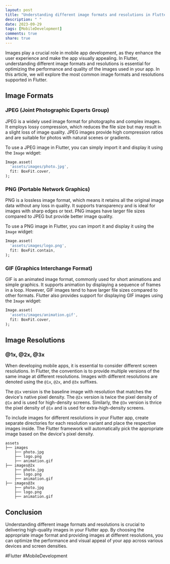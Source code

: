 ```yaml
---
layout: post
title: "Understanding different image formats and resolutions in Flutter"
description: " "
date: 2023-09-29
tags: [MobileDevelopment]
comments: true
share: true
---
```


Images play a crucial role in mobile app development, as they enhance the user experience and make the app visually appealing. In Flutter, understanding different image formats and resolutions is essential for optimizing the performance and quality of the images used in your app. In this article, we will explore the most common image formats and resolutions supported in Flutter.

## Image Formats

### JPEG (Joint Photographic Experts Group)

JPEG is a widely used image format for photographs and complex images. It employs lossy compression, which reduces the file size but may result in a slight loss of image quality. JPEG images provide high compression ratios and are suitable for photos with natural scenes or gradients.

To use a JPEG image in Flutter, you can simply import it and display it using the `Image` widget:

```dart
Image.asset(
  'assets/images/photo.jpg',
  fit: BoxFit.cover,
);
```

### PNG (Portable Network Graphics)

PNG is a lossless image format, which means it retains all the original image data without any loss in quality. It supports transparency and is ideal for images with sharp edges or text. PNG images have larger file sizes compared to JPEG but provide better image quality. 

To use a PNG image in Flutter, you can import it and display it using the `Image` widget:

```dart
Image.asset(
  'assets/images/logo.png',
  fit: BoxFit.contain,
);
```

### GIF (Graphics Interchange Format)

GIF is an animated image format, commonly used for short animations and simple graphics. It supports animation by displaying a sequence of frames in a loop. However, GIF images tend to have larger file sizes compared to other formats. Flutter also provides support for displaying GIF images using the `Image` widget:

```dart
Image.asset(
  'assets/images/animation.gif',
  fit: BoxFit.cover,
);
```

## Image Resolutions

### @1x, @2x, @3x

When developing mobile apps, it is essential to consider different screen resolutions. In Flutter, the convention is to provide multiple versions of the same image at different resolutions. Images with different resolutions are denoted using the `@1x`, `@2x`, and `@3x` suffixes.

The `@1x` version is the baseline image with resolution that matches the device's native pixel density. The `@2x` version is twice the pixel density of `@1x` and is used for high-density screens. Similarly, the `@3x` version is thrice the pixel density of `@1x` and is used for extra-high-density screens.

To include images for different resolutions in your Flutter app, create separate directories for each resolution variant and place the respective images inside. The Flutter framework will automatically pick the appropriate image based on the device's pixel density.

```
assets
├── images
    ├── photo.jpg
    ├── logo.png
    ├── animation.gif
├── images@2x
    ├── photo.jpg
    ├── logo.png
    ├── animation.gif
├── images@3x
    ├── photo.jpg
    ├── logo.png
    ├── animation.gif
```

## Conclusion

Understanding different image formats and resolutions is crucial to delivering high-quality images in your Flutter app. By choosing the appropriate image format and providing images at different resolutions, you can optimize the performance and visual appeal of your app across various devices and screen densities.

#Flutter #MobileDevelopment